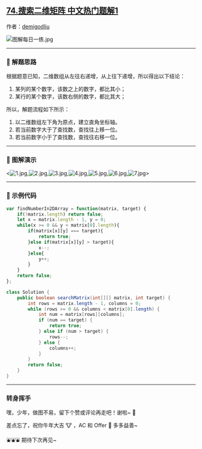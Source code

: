 ## [74.搜索二维矩阵 中文热门题解1](https://leetcode.cn/problems/search-a-2d-matrix/solutions/100000/zuo-biao-zhou-fa-er-wei-shu-zu-zhong-de-nxfc8)

作者：[demigodliu](https://leetcode.cn/u/demigodliu)

![图解每日一练.jpg](https://pic.leetcode-cn.com/1615817903-fzmpwZ-%E5%9B%BE%E8%A7%A3%E6%AF%8F%E6%97%A5%E4%B8%80%E7%BB%83.jpg)

---

### 🧠 解题思路

根据题意已知，二维数组从左往右递增，从上往下递增，所以得出以下结论：

1. 某列的某个数字，该数之上的数字，都比其小；
1. 某行的某个数字，该数右侧的数字，都比其大；

所以，解题流程如下所示：

1. 以二维数组左下角为原点，建立直角坐标轴。
2. 若当前数字大于了查找数，查找往上移一位。
3. 若当前数字小于了查找数，查找往右移一位。

---

### 🎨 图解演示

<![1.jpg](https://pic.leetcode-cn.com/1617088075-QVkDAm-1.jpg),![2.jpg](https://pic.leetcode-cn.com/1617088078-OVYtxb-2.jpg),![3.jpg](https://pic.leetcode-cn.com/1617088080-GJxaaI-3.jpg),![4.jpg](https://pic.leetcode-cn.com/1617088083-sybhTC-4.jpg),![5.jpg](https://pic.leetcode-cn.com/1617088085-DysMtb-5.jpg),![6.jpg](https://pic.leetcode-cn.com/1617088087-JZBtDN-6.jpg),![7.jpg](https://pic.leetcode-cn.com/1617088089-dhVZbz-7.jpg)>

---

### 🍭 示例代码

```Javascript []
var findNumberIn2DArray = function(matrix, target) {
    if(!matrix.length) return false;
    let x = matrix.length - 1, y = 0;
    while(x >= 0 && y < matrix[0].length){
        if(matrix[x][y] === target){
            return true;
        }else if(matrix[x][y] > target){
            x--;
        }else{
            y++;
        }
    }
    return false;
};
```
```Java []
class Solution {
    public boolean searchMatrix(int[][] matrix, int target) {
        int rows = matrix.length - 1, columns = 0;
        while (rows >= 0 && columns < matrix[0].length) {
            int num = matrix[rows][columns];
            if (num == target) {
                return true;
            } else if (num > target) {
                rows--;
            } else {
                columns++;
            }
        }
        return false;
    }
}
```

---

### 转身挥手

嘿，少年，做图不易，留下个赞或评论再走吧！谢啦~ 💐

差点忘了，祝你牛年大吉 🐮 ，AC 和 Offer 📑 多多益善~

⛲⛲⛲ 期待下次再见~ 